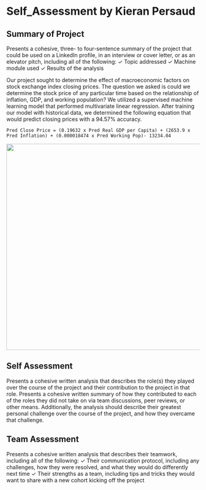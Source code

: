 # Self_Assessment by Kieran Persaud

## Summary of Project
Presents a cohesive, three- to four-sentence summary of the project that could be used on a LinkedIn profile, in an interview or cover letter, or as an elevator pitch, including all of the following: ✓ Topic addressed ✓ Machine module used ✓ Results of the analysis

Our project sought to determine the effect of macroeconomic factors on stock exchange index closing prices. The question we asked is could we determine the stock price of any particular time based on the relationship of inflation, GDP, and working population? We utilized a supervised machine learning model that performed multivariate linear regression. After training our model with historical data, we determined the following equation that would predict closing prices with a 94.57% accuracy.

```Pred Close Price = (0.19632 x Pred Real GDP per Capita) + (2653.9 x Pred Inflation) + (0.000018474 x Pred Working Pop)- 13234.04```

<img width="538" src="https://user-images.githubusercontent.com/84286467/141700316-bb203acb-6b6e-44da-abfb-41f27419c3c8.png"/>

## Self Assessment
Presents a cohesive written analysis that describes the role(s) they played over the course of the project and their contribution to the project in that role. Presents a cohesive written summary of how they contributed to each of the roles they did not take on via team discussions, peer reviews, or other means. Additionally, the analysis should describe their greatest personal challenge over the course of the project, and how they overcame that challenge.

## Team Assessment 
Presents a cohesive written analysis that describes their teamwork, including all of the following: ✓ Their communication protocol, including any challenges, how they were resolved, and what they would do differently next time ✓ Their strengths as a team, including tips and tricks they would want to share with a new cohort kicking off the project
